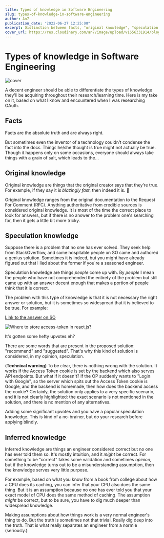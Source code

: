 ```yaml
---
title: Types of knowledge in Software Engineering
slug: types-of-knowledge-in-software-engineering
author: An7
publication_date: "2022-06-27 12:25:00"
excerpt: Distinction between facts, "original knowledge", "speculation knowledge" and "inferred knowledge".
cover_url: https://res.cloudinary.com/an7/image/upload/v1656331914/blog/pexels-mentatdgt-1319854_kt0lbp.jpg
---
```


# Types of knowledge in Software Engineering

![cover](https://res.cloudinary.com/an7/image/upload/v1656331914/blog/pexels-mentatdgt-1319854_kt0lbp.jpg)

A decent engineer should be able to differentiate the types of knowledge they'll
be acquiring throughout their research/learning time. Here is my take on it,
based on what I know and encountered when I was researching OAuth.

## Facts

Facts are the absolute truth and are always right.

But sometimes even the inventor of a technology couldn't condense the fact into
the docs. Things he/she thought is true might not actually be true. Though it
happens only on some occasions, everyone should always take things with a grain
of salt, which leads to the...

## Original knowledge

Original knowledge are things that the original creator says that they're true.
For example, if they say it is _blazingly fast_, then indeed it is. 🐧

Original knowledge ranges from the original documentation to the Request For
Comment (RFC). Anything authoritative from credible sources is considered
original knowledge. It is most of the time the correct place to look for
answers, but if there is no answer to the problem one's searching for, then it
gets a little bit more tricky.

## Speculation knowledge

Suppose there is a problem that no one has ever solved. They seek help from
StackOverflow, and some hospitable people on SO came and authored a genius
solution. Sometimes it is indeed, but you might have already figured out that I
lied about the former if you're a seasoned engineer.

Speculation knowledge are things _people_ come up with. By _people_ I mean the
people who have not comprehended the entirety of the problem but still came up
with an answer decent enough that makes a portion of people think that it is
correct.

The problem with this type of knowledge is that it is not necessary the right
answer or solution, but it is sometimes so widespread that it is believed to be
true. For example:

[Link to the answer on SO][2]

![Where to store access-token in react.js?][1]

It's gotten some hefty upvotes eh?

There are some words that are present in the proposed solution: "recommend" and
"suggested". That's why this kind of solution is considered, in my opinion,
speculation.

(**Technical warning**) To be clear, there is nothing wrong with the solution.
It works if the Access Token cookie is set by the backend which also serves API
endpoints. But what if it doesn't? If the OP suddenly wants to "Login with
Google", so the server which spits out the Access Token cookie is Google, and
the backend is homemade, then how does the backend access the cookie? Certainly,
the solution only applies to a very specific scenario, and it is not clearly
highlighted: the exact scenario is not mentioned in the solution, and there is
no mention of any alternatives.

Adding some significant upvotes and you have a popular speculation knowledge.
This is kind of a no-brainer, but do your research before applying blindly.

## Inferred knowledge

Inferred knowledge are things an engineer considered correct but no one has ever
told them so. It's mostly intuition, and it _might_ be correct. For something to
be "correct" takes some validation and sometimes _opinion_, but if the knowledge
turns out to be a misunderstanding assumption, then the knowledge serves very
little purpose.

For example, based on what you know from a book from college about how a CPU
does its caching, you can infer that your CPU also does the same thing. But it
is an assumption because no one has ever told you that your exact model of CPU
does the same method of caching. The assumption _might_ be correct, but to be
sure, you have to dig much deeper than widespread knowledge.

Making assumptions about how things work is a very normal engineer's thing to
do. But the truth is sometimes not that trivial. Really dig deep into the truth.
That is what really separates an engineer from a normie (seriously.)

[1]: https://res.cloudinary.com/an7/image/upload/v1656331497/blog/where-to-store-access-token-in-react-js_hzelfl.png
[2]: https://stackoverflow.com/a/61106253
